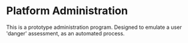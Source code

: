 # Platform Administration
  This is a prototype administration program. Designed to emulate a user 'danger' assessment, as an automated process.
